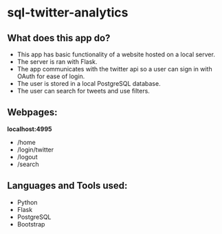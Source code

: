 # sql-twitter-analytics

## What does this app do?
* This app has basic functionality of a website hosted on a local server.
* The server is ran with Flask.
* The app communicates with the twitter api so a user can sign in with OAuth for ease of login.
* The user is stored in a local PostgreSQL database.
* The user can search for tweets and use filters.

## Webpages:
**localhost:4995**
* /home
* /login/twitter
* /logout
* /search

## Languages and Tools used:
* Python
* Flask
* PostgreSQL
* Bootstrap
